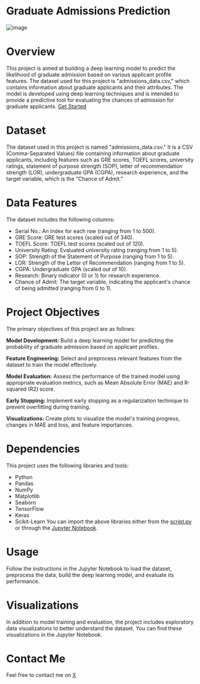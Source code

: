 # Graduate Admissions Prediction
![image](https://github.com/RediZypce/Graduate-Admissions-Prediction/assets/109640560/62b972fb-f9be-46a9-aa26-bb5a5bfdf92a)

# Overview
This project is aimed at building a deep learning model to predict the likelihood of graduate admission based on various applicant profile features. The dataset used for this project is "admissions_data.csv," which contains information about graduate applicants and their attributes. The model is developed using deep learning techniques and is intended to provide a predictive tool for evaluating the chances of admission for graduate applicants. [Get Started](Graduate_Admissions_Prediction.ipynb)

# Dataset
The dataset used in this project is named "admissions_data.csv." It is a CSV (Comma-Separated Values) file containing information about graduate applicants, including features such as GRE scores, TOEFL scores, university ratings, statement of purpose strength (SOP), letter of recommendation strength (LOR), undergraduate GPA (CGPA), research experience, and the target variable, which is the "Chance of Admit."

# Data Features
The dataset includes the following columns:

* Serial No.: An index for each row (ranging from 1 to 500).
* GRE Score: GRE test scores (scaled out of 340).
* TOEFL Score: TOEFL test scores (scaled out of 120).
* University Rating: Evaluated university rating (ranging from 1 to 5).
* SOP: Strength of the Statement of Purpose (ranging from 1 to 5).
* LOR: Strength of the Letter of Recommendation (ranging from 1 to 5).
* CGPA: Undergraduate GPA (scaled out of 10).
* Research: Binary indicator (0 or 1) for research experience.
* Chance of Admit: The target variable, indicating the applicant's chance of being admitted (ranging from 0 to 1).

# Project Objectives
The primary objectives of this project are as follows:

__Model Development:__ Build a deep learning model for predicting the probability of graduate admission based on applicant profiles.

__Feature Engineering:__ Select and preprocess relevant features from the dataset to train the model effectively.

__Model Evaluation:__ Assess the performance of the trained model using appropriate evaluation metrics, such as Mean Absolute Error (MAE) and R-squared (R2) score.

__Early Stopping:__ Implement early stopping as a regularization technique to prevent overfitting during training.

__Visualizations:__ Create plots to visualize the model's training progress, changes in MAE and loss, and feature importances.

# Dependencies
This project uses the following libraries and tools:

* Python
* Pandas
* NumPy
* Matplotlib
* Seaborn
* TensorFlow
* Keras
* Scikit-Learn
You can import the above libraries either from the [script.py](script.py) or through the [Jupyter Notebook](Graduate_Admissions_Prediction.ipynb).

# Usage
Follow the instructions in the Jupyter Notebook to load the dataset, preprocess the data, build the deep learning model, and evaluate its performance.

# Visualizations
In addition to model training and evaluation, the project includes exploratory data visualizations to better understand the dataset. You can find these visualizations in the Jupyter Notebook.

# Contact Me
Feel free to contact me on [X](https://twitter.com/RediZypce)
